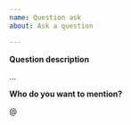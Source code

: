 ```yaml
---
name: Question ask
about: Ask a question

---
```


**Question description**

...

**Who do you want to mention?**

@
